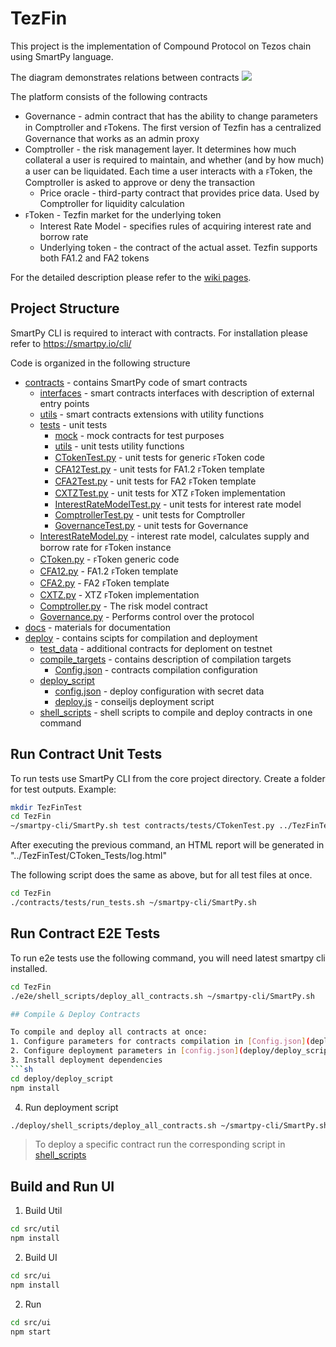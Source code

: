 # TezFin

This project is the implementation of Compound Protocol on Tezos chain using SmartPy language.

The diagram demonstrates relations between contracts
![](https://github.com/RSerhii/TezFin/blob/master/docs/ContractsRelations.png)

The platform consists of the following contracts
 - Governance - admin contract that has the ability to change parameters in Comptroller and ꜰTokens. The first version of Tezfin has a centralized Governance that works as an admin proxy
 - Comptroller - the risk management layer. It determines how much collateral a user is required to maintain, and whether (and by how much) a user can be liquidated. Each time a user interacts with a ꜰToken, the Comptroller is asked to approve or deny the transaction
   - Price oracle - third-party contract that provides price data. Used by Comptroller for liquidity calculation 
 - ꜰToken - Tezfin market for the underlying token
   - Interest Rate Model - specifies rules of acquiring interest rate and borrow rate
   - Underlying token - the contract of the actual asset. Tezfin supports both FA1.2 and FA2 tokens

For the detailed description please refer to the [wiki pages](https://github.com/RSerhii/TezFin/wiki).

## Project Structure

SmartPy CLI is required to interact with contracts. For installation please refer to https://smartpy.io/cli/

Code is organized in the following structure

 - [contracts](contracts) - contains SmartPy code of smart contracts
    - [interfaces](contracts/interfaces) - smart contracts interfaces with description of external entry points
    - [utils](contracts/utils) - smart contracts extensions with utility functions
    - [tests](contracts/tests) - unit tests
        - [mock](contracts/tests/mock) - mock contracts for test purposes
        - [utils](contracts/tests/utils) - unit tests utility functions
        - [CTokenTest.py](contracts/tests/CTokenTest.py) - unit tests for generic ꜰToken code
        - [CFA12Test.py](contracts/tests/CFA12Test.py) - unit tests for FA1.2 ꜰToken template
        - [CFA2Test.py](contracts/tests/CFA2Test.py) - unit tests for FA2 ꜰToken template
        - [CXTZTest.py](contracts/tests/CXTZTest.py) - unit tests for XTZ ꜰToken implementation
        - [InterestRateModelTest.py](contracts/tests/InterestRateModelTest.py) - unit tests for interest rate model
        - [ComptrollerTest.py](contracts/tests/ComptrollerTest.py) - unit tests for Comptroller
        - [GovernanceTest.py](contracts/tests/GovernanceTest.py) - unit tests for Governance
    - [InterestRateModel.py](contracts/InterestRateModel.py) - interest rate model, calculates supply and borrow rate for ꜰToken instance
    - [CToken.py](contracts/CToken.py) - ꜰToken generic code
    - [CFA12.py](contracts/CFA12.py) - FA1.2 ꜰToken template
    - [CFA2.py](contracts/CFA2.py) - FA2 ꜰToken template
    - [CXTZ.py](contracts/CXTZ.py) - XTZ ꜰToken implementation
    - [Comptroller.py](contracts/Comptroller.py) - The risk model contract
    - [Governance.py](contracts/Governance.py) - Performs control over the protocol
 - [docs](docs) - materials for documentation
 - [deploy](deploy) - contains scipts for compilation and deployment
    - [test_data](deploy/test_data) - additional contracts for deploment on testnet
    - [compile_targets](deploy/compile_targets) - contains description of compilation targets
       - [Config.json](deploy/compile_targets/Config.json) - contracts compilation configuration
    - [deploy_script](deploy/deploy_script)
       - [config.json](deploy/deploy_script/config.json) - deploy configuration with secret data
       - [deploy.js](deploy/deploy_script/deploy.js) - conseiljs deployment script
    - [shell_scripts](deploy/shell_scripts) - shell scripts to compile and deploy contracts in one command

## Run Contract Unit Tests

To run tests use SmartPy CLI from the core project directory. Create a folder for test outputs. Example:


```sh
mkdir TezFinTest
cd TezFin
~/smartpy-cli/SmartPy.sh test contracts/tests/CTokenTest.py ../TezFinTest/ --html
```

After executing the previous command, an HTML report will be generated in "../TezFinTest/CToken_Tests/log.html"

The following script does the same as above, but for all test files at once.
```sh
cd TezFin
./contracts/tests/run_tests.sh ~/smartpy-cli/SmartPy.sh
```

## Run Contract E2E Tests

To run e2e tests use the following command, you will need latest smartpy cli installed.

```sh
cd TezFin
./e2e/shell_scripts/deploy_all_contracts.sh ~/smartpy-cli/SmartPy.sh

## Compile & Deploy Contracts

To compile and deploy all contracts at once:
1. Configure parameters for contracts compilation in [Config.json](deploy/compile_targets/Config.json). Reffer to [Compilation arguments](https://github.com/RSerhii/TezFin/wiki/Compilation-arguments)
2. Configure deployment parameters in [config.json](deploy/deploy_script/config.json)
3. Install deployment dependencies
```sh
cd deploy/deploy_script
npm install
```
4. Run deployment script
```sh
./deploy/shell_scripts/deploy_all_contracts.sh ~/smartpy-cli/SmartPy.sh
```

> To deploy a specific contract run the corresponding script in [shell_scripts](deploy/shell_scripts)


## Build and Run UI

1. Build Util

```sh
cd src/util
npm install
```

2. Build UI
```sh
cd src/ui
npm install
```

2. Run

```sh
cd src/ui
npm start
```


